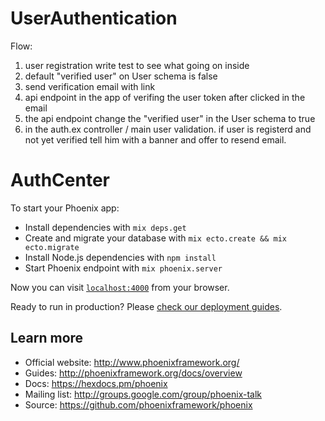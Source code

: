# UserAuthentication
Flow: 
1. user registration write test to see what going on inside
2. default "verified user" on User schema is false
3. send verification email with link
4. api endpoint in the app of verifing the user token after clicked in the email
5. the api endpoint change the "verified user" in the User schema to true
6. in the auth.ex controller / main user validation. if user is registerd and
   not yet verified tell him with a banner and offer to resend email.

# AuthCenter

To start your Phoenix app:

  * Install dependencies with `mix deps.get`
  * Create and migrate your database with `mix ecto.create && mix ecto.migrate`
  * Install Node.js dependencies with `npm install`
  * Start Phoenix endpoint with `mix phoenix.server`

Now you can visit [`localhost:4000`](http://localhost:4000) from your browser.

Ready to run in production? Please [check our deployment guides](http://www.phoenixframework.org/docs/deployment).

## Learn more

  * Official website: http://www.phoenixframework.org/
  * Guides: http://phoenixframework.org/docs/overview
  * Docs: https://hexdocs.pm/phoenix
  * Mailing list: http://groups.google.com/group/phoenix-talk
  * Source: https://github.com/phoenixframework/phoenix
